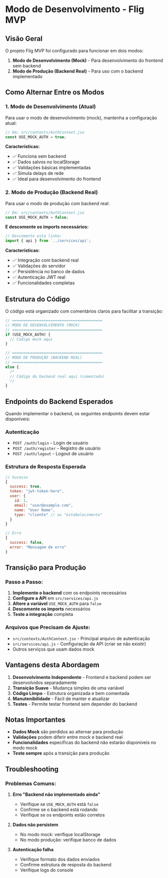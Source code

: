 # Modo de Desenvolvimento - Flig MVP

## Visão Geral

O projeto Flig MVP foi configurado para funcionar em dois modos:

1. **Modo de Desenvolvimento (Mock)** - Para desenvolvimento do frontend sem backend
2. **Modo de Produção (Backend Real)** - Para uso com o backend implementado

## Como Alternar Entre os Modos

### 1. Modo de Desenvolvimento (Atual)

Para usar o modo de desenvolvimento (mock), mantenha a configuração atual:

```javascript
// Em: src/contexts/AuthContext.jsx
const USE_MOCK_AUTH = true;
```

**Características:**
- ✅ Funciona sem backend
- ✅ Dados salvos no localStorage
- ✅ Validações básicas implementadas
- ✅ Simula delays de rede
- ✅ Ideal para desenvolvimento do frontend

### 2. Modo de Produção (Backend Real)

Para usar o modo de produção com backend real:

```javascript
// Em: src/contexts/AuthContext.jsx
const USE_MOCK_AUTH = false;
```

**E descomente os imports necessários:**
```javascript
// Descomente esta linha:
import { api } from '../services/api';
```

**Características:**
- ✅ Integração com backend real
- ✅ Validações do servidor
- ✅ Persistência no banco de dados
- ✅ Autenticação JWT real
- ✅ Funcionalidades completas

## Estrutura do Código

O código está organizado com comentários claros para facilitar a transição:

```javascript
// ========================================
// MODO DE DESENVOLVIMENTO (MOCK)
// ========================================
if (USE_MOCK_AUTH) {
  // Código mock aqui
}

// ========================================
// MODO DE PRODUÇÃO (BACKEND REAL)
// ========================================
else {
  /*
  // Código do backend real aqui (comentado)
  */
}
```

## Endpoints do Backend Esperados

Quando implementar o backend, os seguintes endpoints devem estar disponíveis:

### Autenticação
- `POST /auth/login` - Login de usuário
- `POST /auth/register` - Registro de usuário
- `POST /auth/logout` - Logout de usuário

### Estrutura de Resposta Esperada

```javascript
// Sucesso
{
  success: true,
  token: "jwt-token-here",
  user: {
    id: 1,
    email: "user@example.com",
    name: "User Name",
    type: "cliente" // ou "estabelecimento"
  }
}

// Erro
{
  success: false,
  error: "Mensagem de erro"
}
```

## Transição para Produção

### Passo a Passo:

1. **Implemente o backend** com os endpoints necessários
2. **Configure a API** em `src/services/api.js`
3. **Altere a variável** `USE_MOCK_AUTH` para `false`
4. **Descomente os imports** necessários
5. **Teste a integração** completa

### Arquivos que Precisam de Ajuste:

- `src/contexts/AuthContext.jsx` - Principal arquivo de autenticação
- `src/services/api.js` - Configuração da API (criar se não existir)
- Outros serviços que usam dados mock

## Vantagens desta Abordagem

1. **Desenvolvimento Independente** - Frontend e backend podem ser desenvolvidos separadamente
2. **Transição Suave** - Mudança simples de uma variável
3. **Código Limpo** - Estrutura organizada e bem comentada
4. **Manutenibilidade** - Fácil de manter e atualizar
5. **Testes** - Permite testar frontend sem depender do backend

## Notas Importantes

- **Dados Mock** são perdidos ao alternar para produção
- **Validações** podem diferir entre mock e backend real
- **Funcionalidades** específicas do backend não estarão disponíveis no modo mock
- **Teste sempre** após a transição para produção

## Troubleshooting

### Problemas Comuns:

1. **Erro "Backend não implementado ainda"**
   - Verifique se `USE_MOCK_AUTH` está `false`
   - Confirme se o backend está rodando
   - Verifique se os endpoints estão corretos

2. **Dados não persistem**
   - No modo mock: verifique localStorage
   - No modo produção: verifique banco de dados

3. **Autenticação falha**
   - Verifique formato dos dados enviados
   - Confirme estrutura de resposta do backend
   - Verifique logs do console

